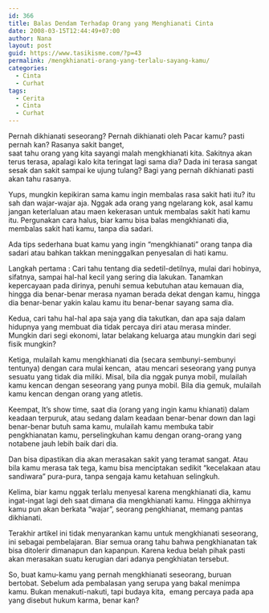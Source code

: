 ```yaml
---
id: 366
title: Balas Dendam Terhadap Orang yang Menghianati Cinta
date: 2008-03-15T12:44:49+07:00
author: Nana
layout: post
guid: https://www.tasikisme.com/?p=43
permalink: /mengkhianati-orang-yang-terlalu-sayang-kamu/
categories:
  - Cinta
  - Curhat
tags:
  - Cerita
  - Cinta
  - Curhat
---
```

Pernah dikhianati seseorang? Pernah dikhianati oleh Pacar kamu? pasti pernah kan? Rasanya sakit banget,  
saat tahu orang yang kita sayangi malah mengkhianati kita. Sakitnya akan terus terasa, apalagi kalo kita teringat lagi sama dia? Dada ini terasa sangat sesak dan sakit sampai ke ujung tulang? Bagi yang pernah dikhianati pasti akan tahu rasanya.

Yups, mungkin kepikiran sama kamu ingin membalas rasa sakit hati itu? itu sah dan wajar-wajar aja. Nggak ada orang yang ngelarang kok, asal kamu jangan keterlaluan atau maen kekerasan untuk membalas sakit hati kamu itu. Pergunakan cara halus, biar kamu bisa balas mengkhianati dia, membalas sakit hati kamu, tanpa dia sadari.

Ada tips sederhana buat kamu yang ingin “mengkhianati” orang tanpa dia sadari atau bahkan takkan meninggalkan penyesalan di hati kamu.

Langkah pertama : Cari tahu tentang dia sedetil-detilnya, mulai dari hobinya, sifatnya, sampai hal-hal kecil yang sering dia lakukan. Tanamkan kepercayaan pada dirinya, penuhi semua kebutuhan atau kemauan dia, hingga dia benar-benar merasa nyaman berada dekat dengan kamu, hingga dia benar-benar yakin kalau kamu itu benar-benar sayang sama dia.

Kedua, cari tahu hal-hal apa saja yang dia takutkan, dan apa saja dalam hidupnya yang membuat dia tidak percaya diri atau merasa minder. Mungkin dari segi ekonomi, latar belakang keluarga atau mungkin dari segi fisik mungkin?

Ketiga, mulailah kamu mengkhianati dia (secara sembunyi-sembunyi tentunya) dengan cara mulai kencan,  atau mencari seseorang yang punya sesuatu yang tidak dia miliki. Misal, bila dia nggak punya mobil, mulailah kamu kencan dengan seseorang yang punya mobil. Bila dia gemuk, mulailah kamu kencan dengan orang yang atletis.

Keempat, It’s show time, saat dia (orang yang ingin kamu khianati) dalam keadaan terpuruk, atau sedang dalam keadaan benar-benar down dan lagi benar-benar butuh sama kamu, mulailah kamu membuka tabir pengkhianatan kamu, perselingkuhan kamu dengan orang-orang yang notabene jauh lebih baik dari dia.

Dan bisa dipastikan dia akan merasakan sakit yang teramat sangat. Atau bila kamu merasa tak tega, kamu bisa menciptakan sedikit “kecelakaan atau sandiwara” pura-pura, tanpa sengaja kamu ketahuan selingkuh.

Kelima, biar kamu nggak terlalu menyesal karena mengkhianati dia, kamu ingat-ingat lagi deh saat dimana dia mengkhianati kamu. Hingga akhirnya kamu pun akan berkata “wajar”, seorang pengkhianat, memang pantas dikhianati.

Terakhir artikel ini tidak menyarankan kamu untuk mengkhianati seseorang, ini sebagai pembelajaran. Biar semua orang tahu bahwa pengkhianatan tak bisa ditolerir dimanapun dan kapanpun. Karena kedua belah pihak pasti akan merasakan suatu kerugian dari adanya pengkhiatan tersebut.

So, buat kamu-kamu yang pernah mengkhianati seseorang, buruan  bertobat. Sebelum ada pembalasan yang serupa yang bakal menimpa kamu. Bukan menakuti-nakuti, tapi budaya kita,  emang percaya pada apa yang disebut hukum karma, benar kan?